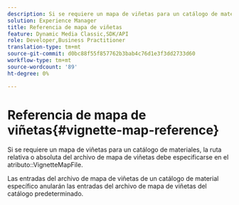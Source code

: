 ```yaml
---
description: Si se requiere un mapa de viñetas para un catálogo de materiales, la ruta relativa o absoluta del archivo de mapa de viñetas debe especificarse en el atributo VignetteMapFile.
solution: Experience Manager
title: Referencia de mapa de viñetas
feature: Dynamic Media Classic,SDK/API
role: Developer,Business Practitioner
translation-type: tm+mt
source-git-commit: d0bc88f55f857762b3bab4c76d1e3f3dd2733d60
workflow-type: tm+mt
source-wordcount: '89'
ht-degree: 0%

---
```



# Referencia de mapa de viñetas{#vignette-map-reference}

Si se requiere un mapa de viñetas para un catálogo de materiales, la ruta relativa o absoluta del archivo de mapa de viñetas debe especificarse en el atributo::VignetteMapFile.

Las entradas del archivo de mapa de viñetas de un catálogo de material específico anularán las entradas del archivo de mapa de viñetas del catálogo predeterminado.
